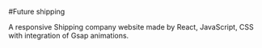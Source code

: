 #Future shipping

A responsive Shipping company website made by React, JavaScript, CSS with integration of Gsap animations.

